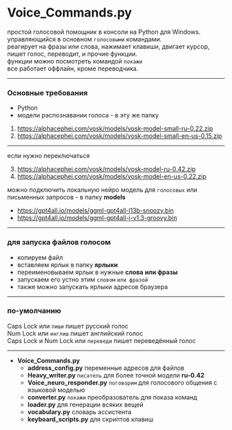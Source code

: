 # Voice_Commands.py

простой голосовой помощник в консоли на Python для Windows.   
управляющийся в основном `голосовыми` командами.   
реагирует на фразы или слова, нажимает клавиши, двигает курсор, пишет голос, переводит, и прочие функции.  
функции можно посмотреть командой `покажи`  
все работает оффлайн, кроме переводчика.
<hr>

### Основные требования

* Python
* модели распознавании голоса - в эту же папку

1. https://alphacephei.com/vosk/models/vosk-model-small-ru-0.22.zip
2. https://alphacephei.com/vosk/models/vosk-model-small-en-us-0.15.zip

<hr>

если нужно переключаться

3. https://alphacephei.com/vosk/models/vosk-model-ru-0.42.zip
4. https://alphacephei.com/vosk/models/vosk-model-en-us-0.22.zip

можно подключить локальную нейро модель для `голосовых` или письменных запросов - в папку **models**

* https://gpt4all.io/models/ggml-gpt4all-l13b-snoozy.bin
* https://gpt4all.io/models/ggml-gpt4all-j-v1.3-groovy.bin

<hr>

### для запуска файлов голосом

* копируем файл
* вставляем ярлык в папку **ярлыки**
* переименовываем ярлык в нужные **слова** **или фразы**
* запускаем его устно этим `словом` `или фразой`
* также можно запускать ярлыки адресов браузера

<hr>

### по-умолчанию

Caps Lock или `пиши` пишет русский голос  
Num Lock или `инглиш` пишет английский голос  
Caps Lock и Num Lock или `переведи` пишет переведённый голос
<hr>

* **Voice_Commands.py**
    * **address_config.py**        переменные адресов для файлов
    * **Heavy_writer.py**          `писатель` для более точной модели **ru-0.42**
    * **Voice_neuro_responder.py** `поговорим` для голосового общения с языковой моделью
    * **converter.py**             `покажи` преобразователь для показа команд
    * **loader.py**                для генерации всяких вещей
    * **vocabulary.py**            словарь ассистента
    * **keyboard_scripts.py**      для скриптов клавиш

